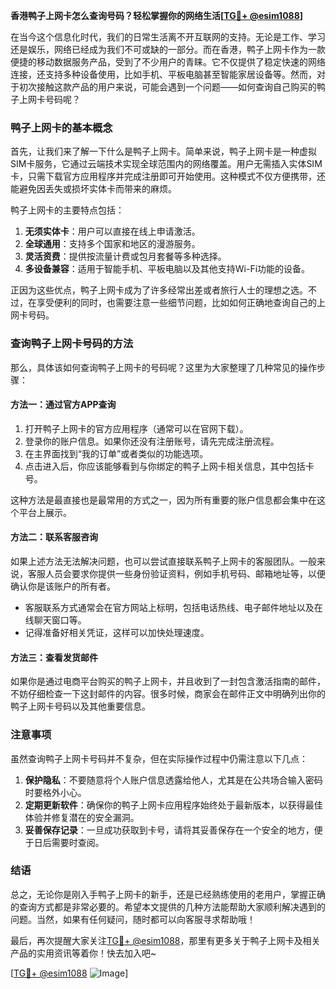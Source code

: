**香港鸭子上网卡怎么查询号码？轻松掌握你的网络生活[[TG💪+ @esim1088](https://t.me/s/esim1088)]**

在当今这个信息化时代，我们的日常生活离不开互联网的支持。无论是工作、学习还是娱乐，网络已经成为我们不可或缺的一部分。而在香港，鸭子上网卡作为一款便捷的移动数据服务产品，受到了不少用户的青睐。它不仅提供了稳定快速的网络连接，还支持多种设备使用，比如手机、平板电脑甚至智能家居设备等。然而，对于初次接触这款产品的用户来说，可能会遇到一个问题——如何查询自己购买的鸭子上网卡号码呢？

### 鸭子上网卡的基本概念

首先，让我们来了解一下什么是鸭子上网卡。简单来说，鸭子上网卡是一种虚拟SIM卡服务，它通过云端技术实现全球范围内的网络覆盖。用户无需插入实体SIM卡，只需下载官方应用程序并完成注册即可开始使用。这种模式不仅方便携带，还能避免因丢失或损坏实体卡而带来的麻烦。

鸭子上网卡的主要特点包括：
1. **无须实体卡**：用户可以直接在线上申请激活。
2. **全球通用**：支持多个国家和地区的漫游服务。
3. **灵活资费**：提供按流量计费或包月套餐等多种选择。
4. **多设备兼容**：适用于智能手机、平板电脑以及其他支持Wi-Fi功能的设备。

正因为这些优点，鸭子上网卡成为了许多经常出差或者旅行人士的理想之选。不过，在享受便利的同时，也需要注意一些细节问题，比如如何正确地查询自己的上网卡号码。

### 查询鸭子上网卡号码的方法

那么，具体该如何查询鸭子上网卡的号码呢？这里为大家整理了几种常见的操作步骤：

#### 方法一：通过官方APP查询
1. 打开鸭子上网卡的官方应用程序（通常可以在官网下载）。
2. 登录你的账户信息。如果你还没有注册账号，请先完成注册流程。
3. 在主界面找到“我的订单”或者类似的功能选项。
4. 点击进入后，你应该能够看到与你绑定的鸭子上网卡相关信息，其中包括卡号。

这种方法是最直接也是最常用的方式之一，因为所有重要的账户信息都会集中在这个平台上展示。

#### 方法二：联系客服咨询
如果上述方法无法解决问题，也可以尝试直接联系鸭子上网卡的客服团队。一般来说，客服人员会要求你提供一些身份验证资料，例如手机号码、邮箱地址等，以便确认你是该账户的所有者。
  
- 客服联系方式通常会在官方网站上标明，包括电话热线、电子邮件地址以及在线聊天窗口等。
- 记得准备好相关凭证，这样可以加快处理速度。

#### 方法三：查看发货邮件
如果你是通过电商平台购买的鸭子上网卡，并且收到了一封包含激活指南的邮件，不妨仔细检查一下这封邮件的内容。很多时候，商家会在邮件正文中明确列出你的鸭子上网卡号码以及其他重要信息。

### 注意事项

虽然查询鸭子上网卡号码并不复杂，但在实际操作过程中仍需注意以下几点：
1. **保护隐私**：不要随意将个人账户信息透露给他人，尤其是在公共场合输入密码时要格外小心。
2. **定期更新软件**：确保你的鸭子上网卡应用程序始终处于最新版本，以获得最佳体验并修复潜在的安全漏洞。
3. **妥善保存记录**：一旦成功获取到卡号，请将其妥善保存在一个安全的地方，便于日后需要时查阅。

### 结语

总之，无论你是刚入手鸭子上网卡的新手，还是已经熟练使用的老用户，掌握正确的查询方式都是非常必要的。希望本文提供的几种方法能帮助大家顺利解决遇到的问题。当然，如果有任何疑问，随时都可以向客服寻求帮助哦！

最后，再次提醒大家关注[TG💪+ @esim1088](https://t.me/s/esim1088)，那里有更多关于鸭子上网卡及相关产品的实用资讯等着你！快去加入吧~

[[TG💪+ @esim1088](https://t.me/s/esim1088) ![Image](https://i.postimg.cc/4NQfJmqS/Snipaste-2025-05-13-00-14-12.png)]
